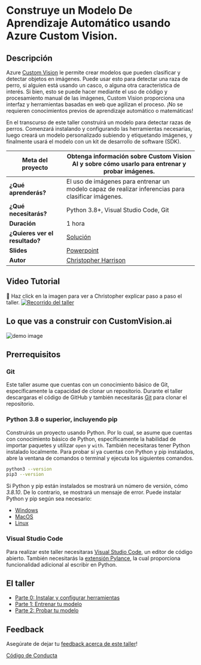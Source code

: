 # Construye un Modelo De Aprendizaje Automático usando Azure Custom Vision.  

## Descripción

Azure [Custom Vision](https://docs.microsoft.com/azure/cognitive-services/custom-vision-service/?WT.mc_id=academic-49102-chrhar) le permite crear modelos que pueden clasificar y detectar objetos en imágenes. Puede usar esto para detectar una raza de perro, si alguien está usando un casco, o alguna otra característica de interés. Si bien, esto se puede hacer mediante el uso de código y procesamiento manual de las imágenes, Custom Vision proporciona una interfaz y herramientas basadas en web que agilizan el proceso. ¡No se requieren conocimientos previos de aprendizaje automático o matemáticas! 

En el transcurso de este taller construirá un modelo para detectar razas de perros. Comenzará instalando y configurando las herramientas necesarias, luego creará un modelo personalizado subiendo y etiquetando imágenes, y finalmente usará el modelo con un kit de desarrollo de software (SDK). 

| **Meta del proyecto**              | Obtenga información sobre Custom Vision AI y sobre cómo usarlo para entrenar y probar imágenes.                                    |
| ----------------------------- | --------------------------------------------------------------------- |
| **¿Qué aprenderás?**       |El uso de imágenes para entrenar un modelo capaz de realizar inferencias para clasificar imágenes. |
| **¿Qué necesitarás?**          | Python 3.8+, Visual Studio Code, Git |
| **Duración**                  | 1 hora                                                                |
| **¿Quieres ver el resultado?** | [Solución](./solution)                         |
| **Slides** | [Powerpoint](slides.pptx)
| **Autor** | [Christopher Harrison](https://geektrainer.dev)

## Video Tutorial
🎥 Haz click en la imagen para ver a Christopher explicar paso a paso el taller. 
[![Recorrido del taller](../../images/promo.png)](https://youtu.be/YWTDxcHAfkA "workshop walk-through")

## Lo que vas a construir con CustomVision.ai

![demo image](../../images/demo.png)

## Prerrequisitos

### Git

Este taller asume que cuentas con un conocimiento básico de Git, específicamente la capacidad de clonar un repositorio. Durante el taller descargaras el código de GitHub y también necesitarás [Git](https://git-scm.com/) para clonar el repositorio. 


### Python 3.8 o superior, incluyendo pip

Construirás un proyecto usando Python. Por lo cual, se asume que cuentas con conocimiento básico de Python, específicamente la habilidad de importar paquetes y utilizar `open` y `with`. También necesitaras tener Python instalado localmente. Para probar sí ya cuentas con Python y pip instalados, abre la ventana de comandos o terminal y ejecuta los siguientes comandos.  

```bash
python3 --version
pip3 --version
```
Si Python y pip están instalados se mostrará un número de versión, cómo *3.8.10*. De lo contrario, se mostrará un mensaje de error. Puede instalar Python y pip según sea necesario: 

- [Windows](https://docs.microsoft.com/windows/python/beginners?WT.mc_id=academic-49102-chrhar#install-python)
- [MacOS](https://www.python.org/downloads/macos/)
- [Linux](https://packaging.python.org/guides/installing-using-linux-tools/)

### Visual Studio Code

Para realizar este taller necesitaras [Visual Studio Code](https://code.visualstudio.com?WT.mc_id=academic-49102-chrhar), un editor de código abierto. También necesitarás la [extensión Pylance](https://marketplace.visualstudio.com/items?itemName=ms-python.vscode-pylance&WT.mc_id=academic-49102-chrhar), la cual proporciona funcionalidad adicional al escribir en Python. 

## El taller

- [Parte 0: Instalar y configurar herramientas](./setup-es.md)
- [Parte 1: Entrenar tu modelo](./train-es.md)
- [Parte 2: Probar tu modelo](./predict-es.md)

## Feedback

Asegúrate de dejar tu [feedback acerca de este taller](https://forms.office.com/r/MdhJWMZthR)!

[Código de Conducta](../../../../CODE_OF_CONDUCT.md)
